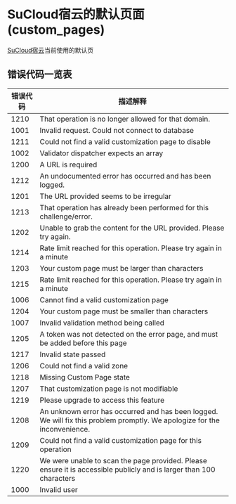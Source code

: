 # SuCloud宿云的默认页面(custom_pages)
[SuCloud宿云](su.9sep.org/)当前使用的默认页

## 错误代码一览表

| 错误代码 | 描述解释 |
| --- | --- |
| 1210 | That operation is no longer allowed for that domain. |
| 1001 | Invalid request. Could not connect to database |
| 1211 | Could not find a valid customization page to disable |
| 1002 | Validator dispatcher expects an array |
| 1200 | A URL is required |
| 1212 | An undocumented error has occurred and has been logged. |
| 1201 | The URL provided seems to be irregular |
| 1213 | That operation has already been performed for this challenge/error. |
| 1202 | Unable to grab the content for the URL provided. Please try again. |
| 1214 | Rate limit reached for this operation. Please try again in a minute |
| 1203 | Your custom page must be larger than <characters> characters |
| 1215 | Rate limit reached for this operation. Please try again in a minute |
| 1006 | Cannot find a valid customization page |
| 1204 | Your custom page must be smaller than <characters> characters |
| 1007 | Invalid validation method being called |
| 1205 | A <token> token was not detected on the error page, and must be added before this page  |can be integrated into Cloudflare. The default error page will show until this is corrected and rescanned. |
| 1217 | Invalid state passed |
| 1206 | Could not find a valid zone |
| 1218 | Missing Custom Page state |
| 1207 | That customization page is not modifiable |
| 1219 | Please upgrade to access this feature |
| 1208 | An unknown error has occurred and has been logged. We will fix this problem promptly. We apologize for the inconvenience. |
| 1209 | Could not find a valid customization page for this operation |
| 1220 | We were unable to scan the page provided. Please ensure it is accessible publicly and is larger than 100 characters |
| 1000 | Invalid user |
